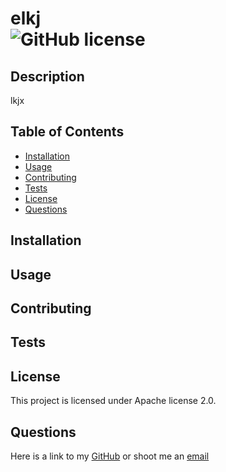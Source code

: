 # elkj<br>![GitHub license](https://img.shields.io/badge/license-Apache%20license%202.0-blue.svg)
## Description
lkjx

## Table of Contents
* [Installation](#installation)
* [Usage](#usage)
* [Contributing](#contributing)
* [Tests](#tests)
* [License](#license)
* [Questions](#questions)

## Installation


## Usage


## Contributing


## Tests


## License
This project is licensed under Apache license 2.0.

## Questions
Here is a link to my [GitHub](https://github.com/kel) or shoot me an [email](mailto:lkke)
